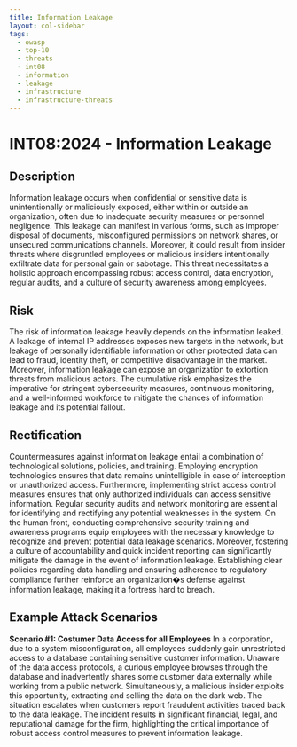 ```yaml
---
title: Information Leakage
layout: col-sidebar
tags:
  - owasp
  - top-10
  - threats
  - int08
  - information
  - leakage
  - infrastructure
  - infrastructure-threats
---
```


# INT08:2024 - Information Leakage

## Description
Information leakage occurs when confidential or sensitive data is unintentionally or maliciously exposed, either within or outside an organization, often due to inadequate security measures or personnel negligence. This leakage can manifest in various forms, such as improper disposal of documents, misconfigured permissions on network shares, or unsecured communications channels. Moreover, it could result from insider threats where disgruntled employees or malicious insiders intentionally exfiltrate data for personal gain or sabotage. This threat necessitates a holistic approach encompassing robust access control, data encryption, regular audits, and a culture of security awareness among employees.

## Risk
The risk of information leakage heavily depends on the information leaked. A leakage of internal IP addresses exposes new targets in the network, but leakage of personally identifiable information or other protected data can lead to fraud, identity theft, or competitive disadvantage in the market. Moreover, information leakage can expose an organization to extortion threats from malicious actors. The cumulative risk emphasizes the imperative for stringent cybersecurity measures, continuous monitoring, and a well-informed workforce to mitigate the chances of information leakage and its potential fallout.

## Rectification
Countermeasures against information leakage entail a combination of technological solutions, policies, and training. Employing encryption technologies ensures that data remains unintelligible in case of interception or unauthorized access. Furthermore, implementing strict access control measures ensures that only authorized individuals can access sensitive information. Regular security audits and network monitoring are essential for identifying and rectifying any potential weaknesses in the system. On the human front, conducting comprehensive security training and awareness programs equip employees with the necessary knowledge to recognize and prevent potential data leakage scenarios. Moreover, fostering a culture of accountability and quick incident reporting can significantly mitigate the damage in the event of information leakage. Establishing clear policies regarding data handling and ensuring adherence to regulatory compliance further reinforce an organization�s defense against information leakage, making it a fortress hard to breach.

## Example Attack Scenarios
**Scenario #1: Costumer Data Access for all Employees**
In a corporation, due to a system misconfiguration, all employees suddenly gain unrestricted access to a database containing sensitive customer information. Unaware of the data access protocols, a curious employee browses through the database and inadvertently shares some customer data externally while working from a public network. Simultaneously, a malicious insider exploits this opportunity, extracting and selling the data on the dark web. The situation escalates when customers report fraudulent activities traced back to the data leakage. The incident results in significant financial, legal, and reputational damage for the firm, highlighting the critical importance of robust access control measures to prevent information leakage.